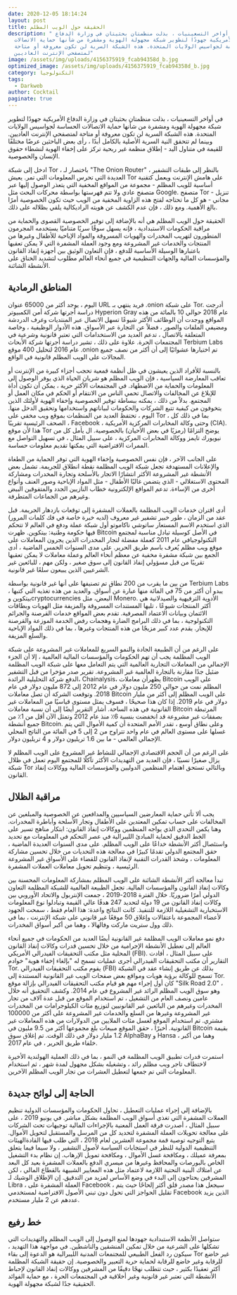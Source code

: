 ```yaml
---
date: 2020-12-05 18:14:24
layout: post
title: الحقيقة حول الويب المظلم
description: " في أواخر التسعينيات ، بذلت منظمتان بحثيتان في وزارة الدفاع
  الأمريكية جهودًا لتطوير شبكة مجهولة الهوية ومشفرة من شأنها حماية الاتصالات
  الحساسة لجواسيس الولايات المتحدة. هذه الشبكة السرية لن تكون معروفة أو متاحة
  لمتصفحي الإنترنت العاديين"
image: /assets/img/uploads/4156375919_fcab94358d_b.jpg
optimized_image: /assets/img/uploads/4156375919_fcab94358d_b.jpg
category: التكنولوجيا
tags:
  - Darkweb
author: Cocktail
paginate: true
---
```

في أواخر التسعينيات ، بذلت منظمتان بحثيتان في وزارة الدفاع الأمريكية جهودًا لتطوير شبكة مجهولة الهوية ومشفرة من شأنها حماية الاتصالات الحساسة لجواسيس الولايات المتحدة. هذه الشبكة السرية لن تكون معروفة أو متاحة لمتصفحي الإنترنت العاديين. وبينما لم تتحقق النية السرية الأصلية بالكامل أبدًا ، رأى بعض الباحثين عرضًا مختلفًا للقيمة في متناول اليد - إطلاق منظمة غير ربحية تركز على إخفاء الهوية لنشطاء حقوق الإنسان والخصوصية.

ادخل إلى شبكة Tor ، باختصار لـ "The Onion Router" ، بالنظر إلى طبقات التشفير العديدة التي تحرس المعلومات التي تمر. يعيش Tor على هامش الإنترنت ويعمل كتقنية أساسية للويب المظلم - مجموعة من المواقع المخفية التي يتعذر الوصول إليها عبر متصفح عادي ولا تتم فهرستها بواسطة محركات البحث مثل Google. متصفح Tor - تنزيل مجاني - هو كل ما تحتاجه لفتح هذه الزاوية المخفية من الويب حيث تكون الخصوصية أمرًا بالغ الأهمية. ومع ذلك ، فإن عدم الكشف عن هويته الراديكالية يلقي بظلاله على ذلك.

الحقيقة حول الويب المظلم هي أنه بالإضافة إلى توفير الخصوصية القصوى والحماية من مراقبة الحكومات الاستبدادية ، فإنه يسهل سوقًا سريًا متناميًا يستخدمه المجرمون المتطورون لتهريب المخدرات والهويات المسروقة والمواد الإباحية للأطفال وغيرها من المنتجات والخدمات غير المشروعة ومع وجود العملة المشفرة التي لا يمكن تعقبها باعتبارها الوسيلة الأساسية للدفع ، فإن التعاون الوثيق بين أجهزة إنفاذ القانون والمؤسسات المالية والجهات التنظيمية في جميع أنحاء العالم مطلوب لتشديد الخناق على الأنشطة الشائنة.

## المناطق الرمادية


اليوم ، يوجد أكثر من 65000 عنوان URL فريد ينتهي بـ .onion على شبكة Tor. أدرجت دراسة أجرتها شركة أمن الكمبيوتر Hyperion Gray عام 2018 حوالي 10 بالمائة من هذه المواقع ووجدت أن الوظائف الأكثر شيوعًا تسهل الاتصال عبر المنتديات وغرف الدردشة ومضيفي الملفات والصور ، فضلاً عن التجارة عبر الأسواق. هذه الأدوار الوظيفية ، وخاصة المتعلقة بالاتصال ، تدعم العديد من الاستخدامات التي تعتبر قانونية وشرعية في المجتمعات الحرة. علاوة على ذلك ، تشير دراسة أجرتها شركة الأبحاث Terbium Labs عام 2016 لتحليل 400 موقع .onion تم اختيارها عشوائيًا إلى أن أكثر من نصف جميع المجالات على الويب المظلم قانونية في الواقع.

بالنسبة للأفراد الذين يعيشون في ظل أنظمة قمعية تحجب أجزاء كبيرة من الإنترنت أو تعاقب المعارضة السياسية ، فإن الويب المظلم هو شريان الحياة الذي يوفر الوصول إلى المعلومات والحماية من الاضطهاد. في المجتمعات الأكثر حرية ، يمكن أن تكون أداة للإبلاغ عن المخالفات والاتصال تحمي الناس من الانتقام أو الحكم في مكان العمل أو المجتمع. بدلاً من ذلك ، يمكنه ببساطة توفير الخصوصية وإخفاء الهوية لأولئك الذين يتخوفون من كيفية تتبع الشركات والحكومات لبياناتهم واستخدامها وتحقيق الدخل منها. اليوم ، تحتفظ العديد من المنظمات بموقع ويب مخفي على Tor ، بما في ذلك كل الصحف الرئيسية تقريبًا ، Facebook ، وحتى وكالة المخابرات المركزية الأمريكية (CIA). هذا لأن موقع Tor يوضح التزامًا (رمزيًا في بعض الأحيان) بالخصوصية. ال يأمل كل من نيويورك تايمز ووكالة المخابرات المركزية ، على سبيل المثال ، في تسهيل التواصل مع الممرات الافتراضية التي يمكنها تقديم معلومات حساسة.

على الجانب الآخر ، فإن نفس الخصوصية وإخفاء الهوية التي توفر الحماية من الطغاة والإعلانات المستهدفة تجعل شبكة الويب المظلمة نقطة انطلاق للجريمة. تشمل بعض الأنشطة غير المشروعة الأكثر انتشارًا الاتجار بالأسلحة وتجارة المخدرات ومشاركة المحتوى الاستغلالي - الذي يتضمن غالبًا الأطفال - مثل المواد الإباحية وصور العنف وأنواع أخرى من الإساءة. تدعم المواقع الإلكترونية خطاب النازيين الجدد والمتفوقين البيض وغيرهم من الجماعات المتطرفة.

أدى اقتران خدمات الويب المظلمة بالعملات المشفرة إلى توقعات بازدهار الجريمة. قبل عقد من الزمان ، طور خبير تشفير غير معروف (لديه خبرة خاصة في فك كلمات المرور) الذي استخدم الاسم المستعار ساتوشي ناكاموتو أول شبكة عملة ودفع في العالم لا تتحكم فيها حكومة وطنية: بيتكوين. ظهرت Bitcoin في الأصل كوسيلة تبادل مناسبة لمجتمع التكنولوجيافي عام 2011 كعملة مفضلة لتجار المخدرات الذين يجرون المعاملات على موقع ويب مظلم يُعرف باسم طريق الحرير. على مدى السنوات الخمس الماضية ، أدى الجمع بين شبكة مشفرة مخفية عن معظم أنحاء العالم وعملة معاملات لا يمكن تعقبها تقريبًا من قبل مسؤولي إنفاذ القانون إلى سوق صغير ، ولكن مهم ، للبائعين غير الشرعيين الذين يبيعون سلعًا غير قانونية.

من بين ما يقرب من 200 نطاق تم تصنيفها على أنها غير قانونية بواسطة Terbium Labs ، يبدو أن أكثر من 75 في المائة منها عبارة عن أسواق. والعديد من هذه تغذيه التي كتبها بيتكوين وcryptocurrencies البعض، مثل Monero. الأدوية الترفيهية والصيدلانية هي أكثر المنتجات شيوعًا ، تليها المستندات المسروقة والمزيفة مثل الهويات وبطاقات الائتمان وبيانات الاعتماد المصرفية. تقدم بعض المواقع خدمات القرصنة والجرائم التكنولوجية ، بما في ذلك البرامج الضارة وهجمات رفض الخدمة الموزعة والقرصنة للإيجار. يقدم عدد كبير مزيجًا من هذه المنتجات وغيرها ، بما في ذلك المواد الإباحية والسلع المزيفة.

على الرغم من أن الطبيعة الجادة والنمو السريع للمعاملات غير المشروعة على شبكة الويب المظلمة يجب أن تهم الحكومات والمؤسسات المالية العالمية ، إلا أن الجزء الإجمالي من المعاملات التجارية العالمية التي يتم التعامل معها على شبكة الويب المظلمة ضئيل جدًا مقارنة بالتجارة العالمية غير المشروعة. تقرير صدر مؤخرا من قبل التشفير الدفع شركة التحليلية الرائدة، Chainalysis، يظهرأن معاملات Bitcoin على الويب المظلم نمت من حوالي 250 مليون دولار في عام 2012 إلى 872 مليون دولار في عام 2018. وتوقعت الشركة أن تصل معاملات Bitcoin على الويب المظلم إلى أكثر من مليار دولار في عام 2019. إذا كان هذا صحيحًا ، فسوف يمثل مستوى قياسيًا من المعاملات غير القانونية في هذه الساحة. أشار التقرير أيضًا إلى أن نسبة معاملات Bitcoin المرتبطة بصفقات غير مشروعة قد انخفضت بنسبة 6٪ منذ عام 2012 وتمثل الآن أقل من 1٪ من جميع أنشطة Bitcoin. وعلى نطاق أوسع ، تقدر الأمم المتحدة أن كمية الأموال التي يتم غسلها على مستوى العالم في عام واحد تتراوح من 2 إلى 5 في المائة من الناتج المحلي الإجمالي العالمي - ما بين 1.6 تريليون دولار و 4 تريليون دولار.

على الرغم من أن الحجم الاقتصادي الإجمالي للنشاط غير المشروع على الويب المظلم لا يزال صغيرًا نسبيًا ، فإن العديد من التهديدات الأكثر تآكلًا للمجتمع اليوم تعمل في ظلال شبكة Tor وبالتالي تستحق اهتمام المنظمين الدوليين والمؤسسات المالية ووكالات إنفاذ القانون.

## مراقبة الظلال


يجب ألا تأتي حماية المعارضين السياسيين والمدافعين عن الخصوصية والمبلغين عن المخالفات على حساب تمكين المعتدين على الأطفال وتجار الأسلحة وأباطرة المخدرات. وهنا يكمن التحدي الذي يواجه المنظمين ووكالات إنفاذ القانون: ابتكار مناهج تسير على الخط الدقيق لحماية المبادئ الليبرالية في عصر التحكم في المعلومات مع تحديد واستئصال أكثر الأنشطة خداعًا على الويب المظلم. على مدى السنوات العديدة الماضية ، حقق المجتمع الدولي تقدمًا كبيرًا في معالجة هذه التحديات من خلال تحسين مشاركة المعلومات ، وشحذ القدرات التقنية لإنفاذ القانون للقضاء على الأسواق غير المشروعة الرئيسية ، وتنظيم تحويل معاملات العملات المشفرة.

تبدأ معالجة أكثر الأنشطة الشائنة على الويب المظلم بمشاركة المعلومات المحسنة بين وكالات إنفاذ القانون والمؤسسات المالية. تجعل الطبيعة العالمية للشبكة المظلمة التعاون الدولي أمرًا ضروريًا. خلال الفترة 2018-2019 ، جمعت الإنتربول والاتحاد الأوروبي بين وكالات إنفاذ القانون من 19 دولة لتحديد 247 هدفًا عالي القيمة وتبادلوا نوع المعلومات الاستخبارية التشغيلية اللازمة للتنفيذ. كانت النتائج واعدة: هذا العام فقط ، سمحت الجهود لأعضاء المجموعة باعتقالات وإغلاق 50 موقعًا غير قانوني على شبكة الإنترنت ، بما في ذلك وول ستريت ماركت وفالهالا ، وهما من أكبر أسواق المخدرات.

دفع نمو معاملات الويب المظلمة غير القانونية أيضًا العديد من الحكومات في جميع أنحاء العالم إلى تعطيل الأنشطة الإجرامية من خلال تحسين قدرات وكالات إنفاذ القانون المحلية مثل مكتب التحقيقات الفيدرالي الأمريكي (FBI). على سبيل المثال ، أفادت التقارير أن مكتب التحقيقات الفيدرالي أجرى عمليات تسمح له "بإلغاء إخفاء هوية" خوادم Tor. يقوم مكتب التحقيقات الفيدرالي (FBI) بذلك عن طريق إنشاء عقد في الشبكة تسمح للوكالة برؤية هويات ومواقع بعض صفحات الويب غير القانونية المستندة إلى Tor. كان أول إجراء مهم هو قيام مكتب التحقيقات الفيدرالي بإزالة موقع "Silk Road 2.0" ، وهو سوق الويب المظلم الرائد غير المشروع في عام 2014. وكشف التحقيق أنه خلال عامين ونصف العام من التشغيل ، تم استخدام الموقع من قبل عدة آلاف من تجار المخدرات وغيرهم من البائعين غير القانونيين لتوزيع مئات الكيلوجرامات من المخدرات غير المشروعة وغيرها من السلع والخدمات غير المشروعة على أكثر من 100000 مشتري. تم استخدام الموقع لغسل مئات الملايين من الدولارات من هذه المعاملات غير القانونية. أخيرًا ، حقق الموقع مبيعات بلغ مجموعها أكثر من 9.5 مليون في Bitcoin بقيمة 1.2 مليار دولار في ذلك الوقت. تم إغلاق سوق AlphaBay و Hansa ، وهما من أكبر خلفاء طريق الحرير ، في عام 2017.

استمرت قدرات تطبيق الويب المظلمة في النمو ، بما في ذلك العملية الهولندية الأخيرة لاختطاف تاجر ويب مظلم رائد ، وتشغيله بشكل مجهول لمدة شهر ، ثم استخدام المعلومات التي تم جمعها لتعطيل العشرات من تجار الويب المظلم الآخرين.

## الحاجة إلى لوائح جديدة


بالإضافة إلى إجراء عمليات التعطيل ، تحاول الحكومات والمؤسسات الدولية تنظيم العملات المشفرة التي تغذي أسواق الويب المظلمة بشكل مباشر. في يونيو 2019 ، على سبيل المثال ، أصدرت فرقة العمل المعنية بالإجراءات المالية توجيهات تحث الشركات على معالجة تحويلات العملة المشفرة لتحديد كل من المرسل والمستقبل لتحويل الأموال. يتبع التوجيه توصية قمة مجموعة العشرين لعام 2018 ، التي طلب فيها القادةالهيئات التنظيمية الدولية للنظر في استجابات السياسة لأصول التشفير ، ولا سيما فيما يتعلق بمعرفة عميلك ، ومكافحة غسل الأموال ، ومكافحة تمويل الإرهاب. إن نظام بدء التشغيل الخاص بالبورصات والمحافظ وغيرها من ميسري الدفع بالعملات المشفرة بعيد كل البعد عن امتلاك البنية التحتية اللازمة لاعتماد مثل هذه المعايير الشبيهة بالقطاع المالي ، لكن المشرفين يحتاجون إلى البدء في وضع الأساس لمزيد من التدقيق. إن الإطلاق الوشيك لـ Libra ، العملة المشفرة على Facebook ، سيجعل هذا مصدر قلق أكثر إلحاحًا حيث يتم تقليل الحواجز التي تحول دون تبني الأصول الافتراضية لمستخدمي Facebook الذين يزيد عددهم عن 2 مليار مستخدم.

## خط رفيع


ستواصل الأنظمة الاستبدادية جهودها لمنع الوصول إلى الويب المظلم والتهديدات التي تشكلها على الشرعية من خلال تمكين المنشقين والناشطين. في مواجهة هذا التهديد ، سيكون رد الفعل الطبيعي للمجتمعات المدنية الليبرالية هو الدعوة إلى بقاء Tor غير خاضع للرقابة وغير خاضع للرقابة لحماية حرية التعبير والخصوصية. إن حقيقة الشبكة المظلمة أكثر تعقيدًا بكثير ، حيث تتطلب نهجًا دقيقًا من المشرفين ووكالات إنفاذ القانون لإحباط الأنشطة التي تعتبر غير قانونية وغير أخلاقية في المجتمعات الحرة ، مع حماية الفوائد الحقيقية جدًا لشبكة مجهولة الهوية.